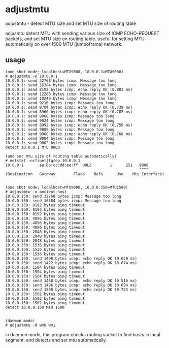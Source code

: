 adjustmtu
=========

adjustmtu - detect MTU size and set MTU size of routing table

adjusmtu detect MTU with sending various size of ICMP ECHO-REQUEST packets, and set MTU size on routing table.
useful for setting MTU automatically on over 1500 MTU (jumboframe) network.


usage
-----
	(one shot mode; localhost=MTU9000, 10.0.0.1=MTU9000)
	# adjustmtu -o 10.0.0.1
	10.0.0.1: send 32768 bytes icmp: Message too long
	10.0.0.1: send 16384 bytes icmp: Message too long
	10.0.0.1: send 8192 bytes icmp: echo reply OK (0.883 ms)
	10.0.0.1: send 12288 bytes icmp: Message too long
	10.0.0.1: send 10240 bytes icmp: Message too long
	10.0.0.1: send 9216 bytes icmp: Message too long
	10.0.0.1: send 8704 bytes icmp: echo reply OK (0.739 ms)
	10.0.0.1: send 8960 bytes icmp: echo reply OK (0.707 ms)
	10.0.0.1: send 9088 bytes icmp: Message too long
	10.0.0.1: send 9024 bytes icmp: Message too long
	10.0.0.1: send 8992 bytes icmp: echo reply OK (0.759 ms)
	10.0.0.1: send 9008 bytes icmp: Message too long
	10.0.0.1: send 9000 bytes icmp: echo reply OK (0.768 ms)
	10.0.0.1: send 9004 bytes icmp: Message too long
	10.0.0.1: send 9002 bytes icmp: Message too long
	detect 10.0.0.1 MTU 9000

	(and set mtu size of routing table automatically)
	# netstat -nrfinet|fgrep 10.0.0.1
	10.0.0.1       aa:bb:cc:dd:ee:ff  UHLc	      1      251   9000
	                                                           ^^^^
	(Destination   Gateway		  Flags    Refs      Use    Mtu Interface)


	(one shot mode; localhost=MTU9000, 10.0.0.150=MTU1500)
	# adjustmtu -o ancient-host
	10.0.0.150: send 32768 bytes icmp: Message too long
	10.0.0.150: send 16384 bytes icmp: Message too long
	10.0.0.150: 8192 bytes ping timeout
	10.0.0.150: 8192 bytes ping timeout
	10.0.0.150: 8192 bytes ping timeout
	10.0.0.150: 4096 bytes ping timeout
	10.0.0.150: 4096 bytes ping timeout
	10.0.0.150: 4096 bytes ping timeout
	10.0.0.150: 2048 bytes ping timeout
	10.0.0.150: 2048 bytes ping timeout
	10.0.0.150: 2048 bytes ping timeout
	10.0.0.150: 1536 bytes ping timeout
	10.0.0.150: 1536 bytes ping timeout
	10.0.0.150: 1536 bytes ping timeout
	10.0.0.150: send 1408 bytes icmp: echo reply OK (0.620 ms)
	10.0.0.150: send 1472 bytes icmp: echo reply OK (0.674 ms)
	10.0.0.150: 1504 bytes ping timeout
	10.0.0.150: 1504 bytes ping timeout
	10.0.0.150: 1504 bytes ping timeout
	10.0.0.150: send 1488 bytes icmp: echo reply OK (0.516 ms)
	10.0.0.150: send 1496 bytes icmp: echo reply OK (0.694 ms)
	10.0.0.150: send 1500 bytes icmp: echo reply OK (0.743 ms)
	10.0.0.150: 1502 bytes ping timeout
	10.0.0.150: 1502 bytes ping timeout
	10.0.0.150: 1502 bytes ping timeout
	detect 10.0.0.150 MTU 1500


	(daemon mode)
	# adjustmtu -d wm0 wm1


in daemon mode, this program checks routing socket to find hosts in local segment, and detects and set mtu automatically.
